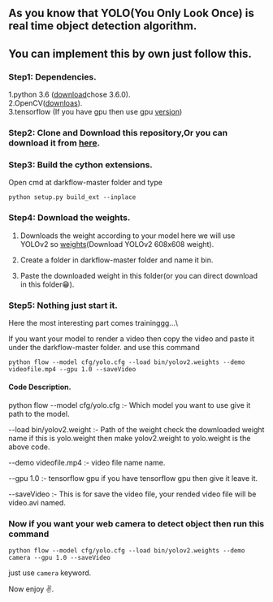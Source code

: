 ## As you know that YOLO(You Only Look Once) is real time object detection algorithm.

## You can implement this by own just follow this.

### Step1: Dependencies.
1.python 3.6 ([download](https://www.python.org/downloads/)chose 3.6.0).  
2.OpenCV([downloas](https://www.lfd.uci.edu/~gohlke/pythonlibs/)).  
3.tensorflow (If you have gpu then use gpu [version](https://www.tensorflow.org/install/))  

### Step2: Clone and Download this repository,Or you can download it from [here](https://github.com/thtrieu/darkflow).

### Step3: Build the cython extensions.
Open cmd at darkflow-master folder and type
```
python setup.py build_ext --inplace
```

### Step4: Download the weights.
1. Downloads the weight according to your model here we will use YOLOv2 so [weights](https://pjreddie.com/darknet/yolo/)(Download YOLOv2 608x608 weight).  

2. Create a folder in darkflow-master folder and name it bin.  

3. Paste the downloaded weight in this folder(or you can direct download in this folder😁).  

### Step5: Nothing just start it.
Here the most interesting part comes traininggg...\

If you want your model to render a video then copy the video and paste it under the darkflow-master folder.
and use this command
```
python flow --model cfg/yolo.cfg --load bin/yolov2.weights --demo videofile.mp4 --gpu 1.0 --saveVideo
```

#### Code Description.
python flow --model cfg/yolo.cfg :- Which model you want to use give it path to the model.  

--load bin/yolov2.weight :- Path of the weight check the downloaded weight name if this is yolo.weight then make yolov2.weight to yolo.weight is the above code.

--demo videofile.mp4  :- video file name name.

--gpu 1.0 :- tensorflow gpu if you have tensorflow gpu then give it leave it.

--saveVideo :- This is for save the video file, your rended video file will be video.avi named.

### Now if you want your web camera to detect object then run this command
```
python flow --model cfg/yolo.cfg --load bin/yolov2.weights --demo camera --gpu 1.0 --saveVideo
```

just use ```camera``` keyword.

Now enjoy ✌.



